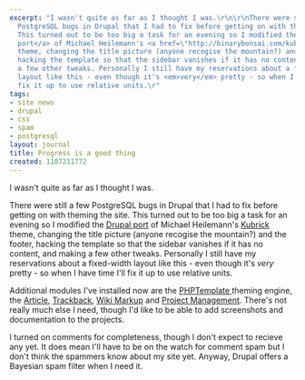 ```yaml
---
excerpt: "I wasn't quite as far as I thought I was.\r\n\r\nThere were still a few
  PostgreSQL bugs in Drupal that I had to fix before getting on with theming the site.
  This turned out to be too big a task for an evening so I modified the <a href=\"http://drupal.org/project/kubrick\">Drupal
  port</a> of Michael Heilemann's <a href=\"http://binarybonsai.com/kubrick/\">Kubrick</a>
  theme, changing the title picture (anyone recogise the mountain?) and the footer,
  hacking the template so that the sidebar vanishes if it has no content, and making
  a few other tweaks. Personally I still have my reservations about a fixed-width
  layout like this - even though it's <em>very</em> pretty - so when I have time I'll
  fix it up to use relative units.\r"
tags:
- site news
- drupal
- css
- spam
- postgresql
layout: journal
title: Progress is a good thing
created: 1107211772
---
```

I wasn't quite as far as I thought I was.

There were still a few PostgreSQL bugs in Drupal that I had to fix before getting on with theming the site. This turned out to be too big a task for an evening so I modified the <a href="http://drupal.org/project/kubrick">Drupal port</a> of Michael Heilemann's <a href="http://binarybonsai.com/kubrick/">Kubrick</a> theme, changing the title picture (anyone recogise the mountain?) and the footer, hacking the template so that the sidebar vanishes if it has no content, and making a few other tweaks. Personally I still have my reservations about a fixed-width layout like this - even though it's <em>very</em> pretty - so when I have time I'll fix it up to use relative units.

Additional modules I've installed now are the <a href="http://drupal.org/project/phptemplate">PHPTemplate </a> theming engine, the <a href="http://drupal.org/project/article">Article</a>,  <a href="http://drupal.org/project/trackback">Trackback</a>, <a href="http://drupal.org/project/wiki">Wiki Markup</a> and <a href="http://drupal.org/project/project">Project Management</a>. There's not really much else I need, though I'd like to be able to add screenshots and documentation to the projects.

I turned on comments for completeness, though I don't  expect to recieve any yet. It does mean I'll have to be on the watch for comment spam but I don't think the spammers know about my site yet. Anyway, Drupal offers a Bayesian spam filter when I need it.
